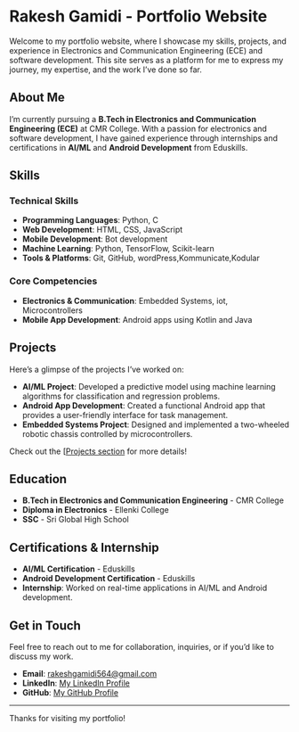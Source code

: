 # Rakesh Gamidi - Portfolio Website

Welcome to my portfolio website, where I showcase my skills, projects, and experience in Electronics and Communication Engineering (ECE) and software development. This site serves as a platform for me to express my journey, my expertise, and the work I’ve done so far.

## About Me
I’m currently pursuing a **B.Tech in Electronics and Communication Engineering (ECE)** at CMR College. With a passion for electronics and software development, I have gained experience through internships and certifications in **AI/ML** and **Android Development** from Eduskills.

## Skills
### Technical Skills
- **Programming Languages**: Python, C
- **Web Development**: HTML, CSS, JavaScript
- **Mobile Development**: Bot development
- **Machine Learning**: Python, TensorFlow, Scikit-learn
- **Tools & Platforms**: Git, GitHub, wordPress,Kommunicate,Kodular

### Core Competencies
- **Electronics & Communication**: Embedded Systems, iot, Microcontrollers
- **Mobile App Development**: Android apps using Kotlin and Java

## Projects
Here’s a glimpse of the projects I’ve worked on:

- **AI/ML Project**: Developed a predictive model using machine learning algorithms for classification and regression problems.
- **Android App Development**: Created a functional Android app that provides a user-friendly interface for task management.
- **Embedded Systems Project**: Designed and implemented a two-wheeled robotic chassis controlled by microcontrollers.

Check out the [[Projects section]((https://rakesh-564.github.io/rakeshgamidiprofile.com/)) for more details!

## Education
- **B.Tech in Electronics and Communication Engineering** - CMR College
- **Diploma in Electronics** - Ellenki College
- **SSC** - Sri Global High School

## Certifications & Internship
- **AI/ML Certification** - Eduskills
- **Android Development Certification** - Eduskills
- **Internship**: Worked on real-time applications in AI/ML and Android development.

## Get in Touch
Feel free to reach out to me for collaboration, inquiries, or if you’d like to discuss my work.

- **Email**: rakeshgamidi564@gmail.com
- **LinkedIn**: [My LinkedIn Profile](www.linkedin.com/in/gamidi-rakesh-a5ba87292)
- **GitHub**: [My GitHub Profile]((https://rakesh-564.github.io/rakeshgamidiprofile.com/))

---

Thanks for visiting my portfolio!
